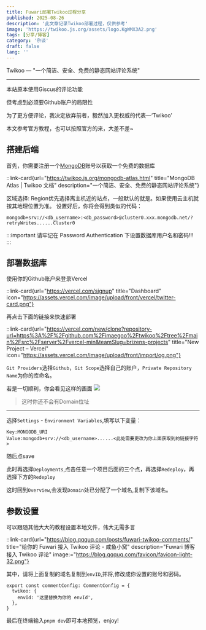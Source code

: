 ```yaml
---
title: Fuwari部署Twikoo过程分享
published: 2025-08-26
description: '此文章记录Twikoo部署过程，仅供参考'
image: 'https://twikoo.js.org/assets/logo.KgWMX3A2.png'
tags: [分享/博客]
category: '杂谈'
draft: false 
lang: ''
---
```


Twikoo — "一个简洁、安全、免费的静态网站评论系统"

--- 

本站原本使用Giscus的评论功能

但考虑到必须要Github账户的局限性

为了更方便评论，我决定放弃前者，毅然加入更权威的代表—‘Twikoo’

本文参考官方教程，也可以按照官方的来，大差不差~

## 搭建后端

首先，你需要注册一个[MongoDB](https://account.mongodb.com/account/login)账号以获取一个免费的数据库

::link-card{url="https://twikoo.js.org/mongodb-atlas.html" title="MongoDB Atlas | Twikoo 文档" description="一个简洁、安全、免费的静态网站评论系统"}

区域选择: Region优先选择离主机近的站点，一般默认的就是。如果使用云主机就按其地理位置为准。
设置好后，你将会得到类似的代码：

```
mongodb+srv://<db_username>:<db_password>@cluster0.xxx.mongodb.net/?retryWrites......Cluster0
```

:::important
请牢记在 Password Authentication 下设置数据库用户名和密码!!!
:::

## 部署数据库

使用你的Github账户来登录Vercel

::link-card{url="https://vercel.com/signup" title="Dashboard" icon="https://assets.vercel.com/image/upload/front/vercel/twitter-card.png"}

再点击下面的链接来快速部署

::link-card{url="https://vercel.com/new/clone?repository-url=https%3A%2F%2Fgithub.com%2Fimaegoo%2Ftwikoo%2Ftree%2Fmain%2Fsrc%2Fserver%2Fvercel-min&teamSlug=brizens-projects" title="New Project – Vercel"  icon="https://assets.vercel.com/image/upload/front/import/og.png"}

`Git Providers`选择`Github`，`Git Scope`选择自己的账户，`Private Repository Name`为你的库命名。

若是一切顺利，你会看见这样的画面
![](https://img.cdn1.vip/i/68ac9f5575e4b_1756143445.webp)

> 这时你还不会有Domain位址

---

选择`Settings` - `Environment Variables`,填写以下变量：

```
Key:MONGODB_URI
Value:mongodb+srv://<db_username>......<此处需要更改为你上面获取到的链接字符>
```

随后点save

此时再选择`Deployments`,点击任意一个项目后面的三个点，再选择`Redeploy`，再选择下方的`Redeploy`

这时回到`Overview`,会发现`Domain`处已分配了一个域名,复制下该域名。

## 参数设置

可以跟随其他大大的教程设置本地文件，伟大无需多言

::link-card{url="https://blog.qqquq.com/posts/fuwari-twikoo-comments/" title="给你的 Fuwari 接入 Twikoo 评论 - 咸鱼小窝" description="Fuwari 博客接入 Twikoo 评论" image:="https://blog.qqquq.com/favicon/favicon-light-32.png"}

其中，请将上面复制的域名复制到`envID`,并将<username>,<password>修改成你设置的账号和密码。

```
export const commentConfig: CommentConfig = {
  twikoo: {
    envId: '这里替换为你的 envId',
  },
}
```

最后在终端输入`pnpm dev`即可本地预览，enjoy!